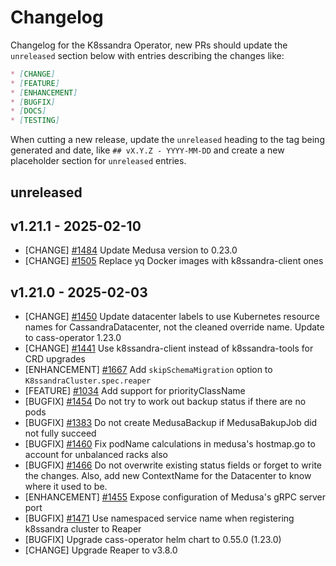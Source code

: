 # Changelog

Changelog for the K8ssandra Operator, new PRs should update the `unreleased` section below with entries describing the changes like:

```markdown
* [CHANGE]
* [FEATURE]
* [ENHANCEMENT]
* [BUGFIX]
* [DOCS]
* [TESTING]
```

When cutting a new release, update the `unreleased` heading to the tag being generated and date, like `## vX.Y.Z - YYYY-MM-DD` and create a new placeholder section for  `unreleased` entries.

## unreleased

## v1.21.1 - 2025-02-10

* [CHANGE] [#1484](https://github.com/k8ssandra/k8ssandra-operator/issues/1484) Update Medusa version to 0.23.0
* [CHANGE] [#1505](https://github.com/k8ssandra/k8ssandra-operator/issues/1505) Replace yq Docker images with k8ssandra-client ones

## v1.21.0 - 2025-02-03

* [CHANGE] [#1450](https://github.com/k8ssandra/k8ssandra-operator/issues/1450) Update datacenter labels to use Kubernetes resource names for CassandraDatacenter, not the cleaned override name. Update to cass-operator 1.23.0
* [CHANGE] [#1441](https://github.com/k8ssandra/k8ssandra-operator/issues/1441) Use k8ssandra-client instead of k8ssandra-tools for CRD upgrades
* [ENHANCEMENT] [#1667](https://github.com/k8ssahttps://github.com/k8ssandra/k8ssandra/issues/1667) Add `skipSchemaMigration` option to `K8ssandraCluster.spec.reaper`
* [FEATURE] [#1034](https://github.com/k8ssandra/k8ssandra-operator/issues/1034) Add support for priorityClassName
* [BUGFIX] [#1454](https://github.com/k8ssandra/k8ssandra-operator/issues/1454) Do not try to work out backup status if there are no pods
* [BUGFIX] [#1383](https://github.com/k8ssandra/k8ssandra-operator/issues/1383) Do not create MedusaBackup if MedusaBakupJob did not fully succeed
* [BUGFIX] [#1460](https://github.com/k8ssandra/k8ssandra-operator/issues/1460) Fix podName calculations in medusa's hostmap.go to account for unbalanced racks also
* [BUGFIX] [#1466](https://github.com/k8ssandra/k8ssandra-operator/issues/1466) Do not overwrite existing status fields or forget to write the changes. Also, add new ContextName for the Datacenter to know where it used to be. 
* [ENHANCEMENT] [#1455](https://github.com/k8ssandra/k8ssandra-operator/issues/1455) Expose configuration of Medusa's gRPC server port
* [BUGFIX] [#1471](https://github.com/k8ssandra/k8ssandra-operator/issues/1471) Use namespaced service name when registering k8ssandra cluster to Reaper
* [BUGFIX] Upgrade cass-operator helm chart to 0.55.0 (1.23.0)
* [CHANGE] Upgrade Reaper to v3.8.0

